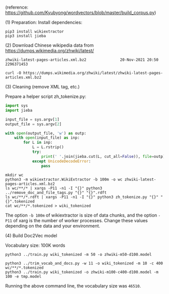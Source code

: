 (reference: https://github.com/Kyubyong/wordvectors/blob/master/build_corpus.py)

(1) Preparation: Install dependencies:

```
pip3 install wikiextractor
pip3 install jieba
```

(2) Download Chinese wikipedia data from https://dumps.wikimedia.org/zhwiki/latest/

```
zhwiki-latest-pages-articles.xml.bz2               20-Nov-2021 20:50          2296371453
```

```
curl -O https://dumps.wikimedia.org/zhwiki/latest/zhwiki-latest-pages-articles.xml.bz2
```

(3) Cleaning (remove XML tag, etc.)

Prepare a helper script zh_tokenize.py:

```python
import sys
import jieba

input_file = sys.argv[1]
output_file = sys.argv[2]

with open(output_file, 'w') as outp:
    with open(input_file) as inp:
        for L in inp:
            L = L.rstrip()
            try:
                print(' '.join(jieba.cut(L, cut_all=False)), file=outp)
            except UnicodeDecodeError:
                pass
```

```
mkdir wc
python3 -m wikiextractor.WikiExtractor -b 100m -o wc zhwiki-latest-pages-articles.xml.bz2
ls wc/**/* | xargs -P11 -n1 -I "{}" python3 ../remove_doc_and_file_tags.py "{}" "{}".rdft
ls wc/**/*.rdft | xargs -P11 -n1 -I "{}" python3 zh_tokenize.py "{}" "{}".tokenized
cat wc/**/*.tokenized > wiki_tokenized
```

The option `-b 100m` of wikiextractor is size of data chunks, and the option `-P11` of xarg is the number of worker processes. Change these values depending on the data and your environment.

(4) Build Doc2Vec model

Vocabulary size: 100K words

```
python3 ../train.py wiki_tokenized -m 50 -o zhwiki-m50-d100.model
```

```
python3 ../trim_vocab_and_docs.py -w 11 -o wiki_tokenized -m 10 -c 400 wc/**/*.tokenized
python3 ../train.py wiki_tokenized -o zhwiki-m100-c400-d100.model -m 100 -e tmp.model
```

Running the above command line, the vocabulary size was `46510`.
